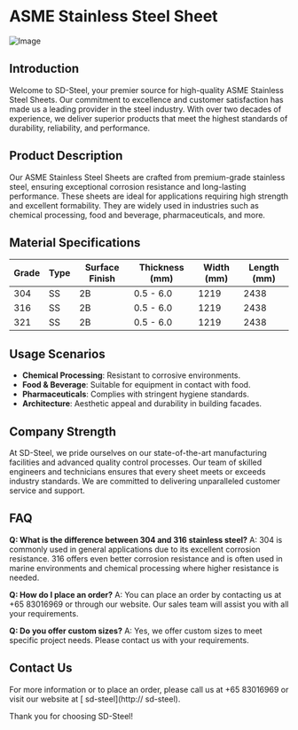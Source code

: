 # ASME Stainless Steel Sheet

![Image](https://github.com/user-attachments/assets/2567258e-e124-4816-932d-1809bd27ef0b)

## Introduction

Welcome to SD-Steel, your premier source for high-quality ASME Stainless Steel Sheets. Our commitment to excellence and customer satisfaction has made us a leading provider in the steel industry. With over two decades of experience, we deliver superior products that meet the highest standards of durability, reliability, and performance.

## Product Description

Our ASME Stainless Steel Sheets are crafted from premium-grade stainless steel, ensuring exceptional corrosion resistance and long-lasting performance. These sheets are ideal for applications requiring high strength and excellent formability. They are widely used in industries such as chemical processing, food and beverage, pharmaceuticals, and more.

## Material Specifications

| Grade | Type | Surface Finish | Thickness (mm) | Width (mm) | Length (mm) |
|-------|------|----------------|----------------|------------|-------------|
| 304   | SS   | 2B             | 0.5 - 6.0      | 1219       | 2438        |
| 316   | SS   | 2B             | 0.5 - 6.0      | 1219       | 2438        |
| 321   | SS   | 2B             | 0.5 - 6.0      | 1219       | 2438        |

## Usage Scenarios

- **Chemical Processing**: Resistant to corrosive environments.
- **Food & Beverage**: Suitable for equipment in contact with food.
- **Pharmaceuticals**: Complies with stringent hygiene standards.
- **Architecture**: Aesthetic appeal and durability in building facades.

## Company Strength

At SD-Steel, we pride ourselves on our state-of-the-art manufacturing facilities and advanced quality control processes. Our team of skilled engineers and technicians ensures that every sheet meets or exceeds industry standards. We are committed to delivering unparalleled customer service and support.

## FAQ

**Q: What is the difference between 304 and 316 stainless steel?**
A: 304 is commonly used in general applications due to its excellent corrosion resistance. 316 offers even better corrosion resistance and is often used in marine environments and chemical processing where higher resistance is needed.

**Q: How do I place an order?**
A: You can place an order by contacting us at +65 83016969 or through our website. Our sales team will assist you with all your requirements.

**Q: Do you offer custom sizes?**
A: Yes, we offer custom sizes to meet specific project needs. Please contact us with your requirements.

## Contact Us

For more information or to place an order, please call us at +65 83016969 or visit our website at [ sd-steel](http:// sd-steel).

Thank you for choosing SD-Steel!